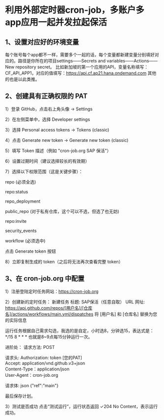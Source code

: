 # 利用外部定时器cron-job，多账户多app应用一起并发拉起保活 #
## 1、设置对应好的环境变量 ##
每个账号每个app都不一样，需要多个一起的话，每个变量都新建变量分别填好对应的。路径是你所在的项目settings——Secrets and variables——Actions——New repository secret。
比如新加坡的第一个应用的API，变量名称填写：CF_API_APP1，对应的值填写：https://api.cf.ap21.hana.ondemand.com
其他的也是以此类推。

## 2、创建具有正确权限的 PAT ##
1）登录 GitHub，点击右上角头像 → Settings

2）在左侧菜单中，选择 Developer settings

3）选择 Personal access tokens → Tokens (classic)

4）点击 Generate new token → Generate new token (classic)

5）填写 Token 描述（例如 "cron-job.org SAP 保活"）

6）设置过期时间（建议选择较长的有效期）

7）选择以下权限范围（这是关键步骤）：

repo (必须全选)

repo:status

repo_deployment

public_repo (对于私有仓库，这个可以不选，但选了也无妨)

repo:invite

security_events

workflow (必须选中)

点击 Generate token 按钮

8）立即复制生成的 token（之后将无法再次查看完整 token）

## 3、在 cron-job.org 中配置 ##

1）注册登陆定时任务网站：https://cron-job.org

2）创建新的定时任务：
新建任务
标题: SAP保活（任意自取）
URL  网址:
https://api.github.com/repos/[用户名]/[仓库名]/actions/workflows/main.yml/dispatches
将 [用户名] 和 [仓库名] 替换为您的实际信息

运行任务根据自己需求勾选，我选的是自定，小时选8，分钟选15，表达式是：*/15 8 * * *
也就是8~9点每15分钟运行一次。

进阶处：
请求方法: POST

请求头:
Authorization: token [您的PAT] <br> 
Accept: application/vnd.github.v3+json <br> 
Content-Type：application/json <br> 
User-Agent：cron-job.org

请求体:
json
{"ref":"main"}

最后保存计划。

3）测试是否成功
点击“测试运行”，运行状态返回 ✓204 No Content，表示运行成功。
